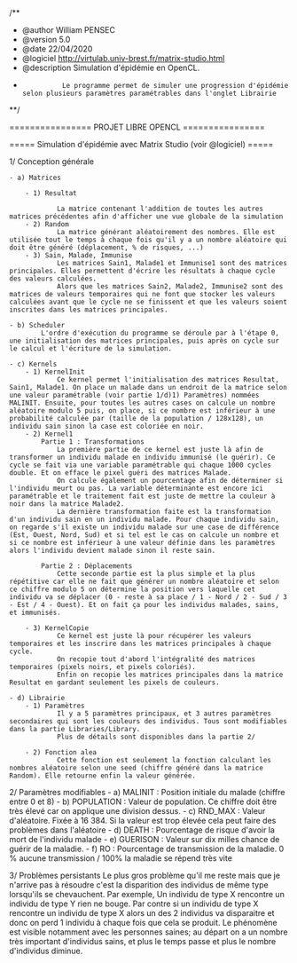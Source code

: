 /**
* @author William PENSEC
* @version 5.0
* @date 22/04/2020
* @logiciel http://virtulab.univ-brest.fr/matrix-studio.html
* @description Simulation d'épidémie en OpenCL.
* 				Le programme permet de simuler une progression d'épidémie selon plusieurs paramètres paramétrables dans l'onglet Librairie
**/


 ================ PROJET LIBRE OPENCL ================
 
 ===== Simulation d'épidémie avec Matrix Studio (voir @logiciel) =====
 
 1/ Conception générale
 
	- a) Matrices
	
		- 1) Resultat
		
				La matrice contenant l'addition de toutes les autres matrices précédentes afin d'afficher une vue globale de la simulation
		- 2) Random
				La matrice générant aléatoirement des nombres. Elle est utilisée tout le temps à chaque fois qu'il y a un nombre aléatoire qui doit être généré (déplacement, % de risques, ...)
		- 3) Sain, Malade, Immunise
				Les matrices Sain1, Malade1 et Immunise1 sont des matrices principales. Elles permettent d'écrire les résultats à chaque cycle des valeurs calculées.
				Alors que les matrices Sain2, Malade2, Immunise2 sont des matrices de valeurs temporaires qui ne font que stocker les valeurs calculées avant que le cycle ne se finissent et que les valeurs soient inscrites dans les matrices principales.
				
	- b) Scheduler
			L'ordre d'exécution du programme se déroule par à l'étape 0, une initialisation des matrices principales, puis après on cycle sur le calcul et l'écriture de la simulation.
	
	- c) Kernels
		- 1) KernelInit
				Ce kernel permet l'initialisation des matrices Resultat, Sain1, Malade1. On place un malade dans un endroit de la matrice selon une valeur paramétrable (voir partie 1/d)1) Paramètres) nommées MALINIT. Ensuite, pour toutes les autres cases on calcule un nombre aléatoire modulo 5 puis, on place, si ce nombre est inférieur à une probabilité calculée par (taille de la population / 128x128), un individu sain sinon la case est coloriée en noir.
		- 2) Kernel1
			Partie 1 : Transformations
				La première partie de ce kernel est juste là afin de transformer un individu malade en individu immunisé (le guérir). Ce cycle se fait via une variable paramétrable qui chaque 1000 cycles double. Et on efface le pixel guéri des matrices Malade.
				On calcule également un pourcentage afin de déterminer si l'individu meurt ou pas. La variable déterminante est encore ici paramétrable et le traitement fait est juste de mettre la couleur à noir dans la matrice Malade2.
				La dernière transformation faite est la transformation d'un individu sain en un individu malade. Pour chaque individu sain, on regarde s'il existe un individu malade sur une case de différence (Est, Ouest, Nord, Sud) et si tel est le cas on calcule un nombre et si ce nombre est inférieur à une valeur définie dans les paramètres alors l'individu devient malade sinon il reste sain.
			
			Partie 2 : Déplacements
				Cette seconde partie est la plus simple et la plus répétitive car elle ne fait que générer un nombre aléatoire et selon ce chiffre modulo 5 on détermine la position vers laquelle cet individu va se déplacer (0 - reste à sa place / 1 - Nord / 2 - Sud / 3 - Est / 4 - Ouest). Et on fait ça pour les individus malades, sains, et immunisés.
		
		- 3) KernelCopie
				Ce kernel est juste là pour récupérer les valeurs temporaires et les inscrire dans les matrices principales à chaque cycle.
				On recopie tout d'abord l'intégralité des matrices temporaires (pixels noirs, et pixels coloriés).
				Enfin on recopie les matrices principales dans la matrice Resultat en gardant seulement les pixels de couleurs.		
		
	- d) Librairie
 		- 1) Paramètres
				Il y a 5 paramètres principaux, et 3 autres paramètres secondaires qui sont les couleurs des individus. Tous sont modifiables dans la partie Libraries/Library.
				Plus de détails sont disponibles dans la partie 2/
				
		- 2) Fonction alea
				Cette fonction est seulement la fonction calculant les nombres aléatoire selon une seed (chiffre généré dans la matrice Random). Elle retourne enfin la valeur générée.
 
 
 2/ Paramètres modifiables
	- a) MALINIT : Position initiale du malade (chiffre entre 0 et 8)
	- b) POPULATION : Valeur de population. Ce chiffre doit être très élevé car on applique une division dessus.
	- c) RND_MAX : Valeur d'aléatoire. Fixée à 16 384. Si la valeur est trop élevée cela peut faire des problèmes dans l'aléatoire
	- d) DEATH : Pourcentage de risque d'avoir la mort de l'individu malade
	- e) GUERISON : Valeur sur dix milles chance de guérir de la maladie.
	- f) RO : Pourcentage de transmission de la maladie. 0 % aucune transmission / 100% la maladie se répend très vite
	
	
3/ Problèmes persistants
	Le plus gros problème qu'il me reste mais que je n'arrive pas à résoudre c'est la disparition des individus de même type lorsqu'ils se chevauchent.
	Par exemple, Un individu de type X rencontre un individu de type Y rien ne bouge.
	Par contre si un individu de type X rencontre un individu de type X alors un des 2 individus va disparaitre et donc on perd 1 individu à chaque fois que cela se produit.
	Le phénomène est visible notamment avec les personnes saines; au départ on a un nombre très important d'individus sains, et plus le temps passe et plus le nombre d'individus diminue.

